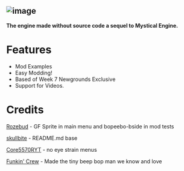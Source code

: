 ![image](https://user-images.githubusercontent.com/20869262/233237345-83cf057e-ff50-4969-89ae-22d9e18faa0f.png)
---

**The engine made without source code a sequel to Mystical Engine.**

# Features
- Mod Examples
- Easy Modding!
- Based of Week 7 Newgrounds Exclusive
- Support for Videos.
# Credits
[Rozebud](https://github.com/ThatRozebudDude) - GF Sprite in main menu and bopeebo-bside in mod tests


[skullbite](https://github.com/skullbite) - README.md base


[Core5570RYT](https://github.com/Core5570RYT) - no eye strain menus


[Funkin' Crew](https://github.com/FunkinCrew) - Made the tiny beep bop man we know and love



